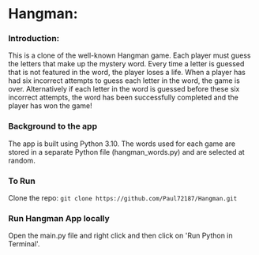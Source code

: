 # Hangman:

### Introduction:
This is a clone of the well-known Hangman game. Each player must guess the letters that make up the mystery word. Every time a letter is guessed that is not featured in the word, the player loses a life. When a player has had six incorrect attempts to guess each letter in the word, the game is over. Alternatively if each letter in the word is guessed before these six incorrect attempts, the word has been successfully completed and the player has won the game!

### Background to the app
The app is built using Python 3.10. The words used for each game are stored in a separate Python file (hangman_words.py) and are selected at random.

### To Run
Clone the repo: `git clone https://github.com/Paul72187/Hangman.git`

### Run Hangman App locally
Open the main.py file and right click and then click on 'Run Python in Terminal'.
